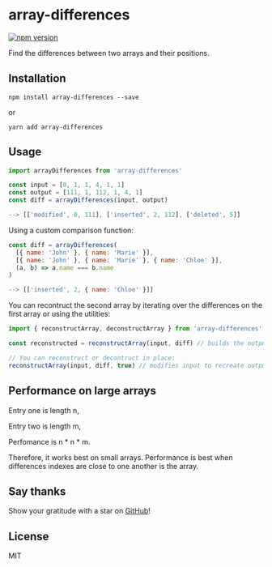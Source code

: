 # array-differences

[![npm version](https://badge.fury.io/js/array-differences.svg)](https://badge.fury.io/js/array-differences)

Find the differences between two arrays and their positions.

## Installation

`npm install array-differences --save`

or

`yarn add array-differences`

## Usage

```js
import arrayDifferences from 'array-differences'

const input = [0, 1, 1, 4, 1, 1]
const output = [111, 1, 112, 1, 4, 1]
const diff = arrayDifferences(input, output)

--> [['modified', 0, 111], ['inserted', 2, 112], ['deleted', 5]]
```

Using a custom comparison function:

```js
const diff = arrayDifferences(
  [{ name: 'John' }, { name: 'Marie' }],
  [{ name: 'John' }, { name: 'Marie' }, { name: 'Chloe' }],
  (a, b) => a.name === b.name
)

--> [['inserted', 2, { name: 'Chloe' }]]
```

You can recontruct the second array by iterating over the differences on the first array or using the utilities:

```js
import { reconstructArray, deconstructArray } from 'array-differences'

const reconstructed = reconstructArray(input, diff) // builds the output

// You can reconstruct or decontruct in place:
reconstructArray(input, diff, true) // modifies input to recreate output from diff
```

## Performance on large arrays

Entry one is length n,

Entry two is length m,

Perfomance is n * n * m.

Therefore, it works best on small arrays. Performance is best when differences indexes are close to one another is the array.

## Say thanks

Show your gratitude with a star on [GitHub](https://github.com/dherault/array-differences)!

## License

MIT
